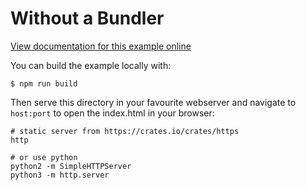 # Without a Bundler

[View documentation for this example online][dox]

[dox]: https://wasm-bindgen.github.io/wasm-bindgen/examples/without-a-bundler.html

You can build the example locally with:

```
$ npm run build
```

Then serve this directory in your favourite webserver and navigate to `host:port`
to open the index.html in your browser:

```
# static server from https://crates.io/crates/https
http

# or use python
python2 -m SimpleHTTPServer
python3 -m http.server
```

